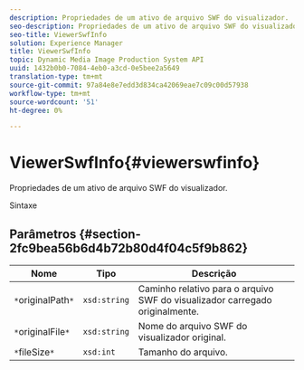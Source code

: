 ```yaml
---
description: Propriedades de um ativo de arquivo SWF do visualizador.
seo-description: Propriedades de um ativo de arquivo SWF do visualizador.
seo-title: ViewerSwfInfo
solution: Experience Manager
title: ViewerSwfInfo
topic: Dynamic Media Image Production System API
uuid: 1432b0b0-7084-4eb0-a3cd-0e5bee2a5649
translation-type: tm+mt
source-git-commit: 97a84e8e7edd3d834ca42069eae7c09c00d57938
workflow-type: tm+mt
source-wordcount: '51'
ht-degree: 0%

---
```



# ViewerSwfInfo{#viewerswfinfo}

Propriedades de um ativo de arquivo SWF do visualizador.

Sintaxe

## Parâmetros {#section-2fc9bea56b6d4b72b80d4f04c5f9b862}

| Nome | Tipo | Descrição |
|---|---|---|
| `*`originalPath`*` | `xsd:string` | Caminho relativo para o arquivo SWF do visualizador carregado originalmente. |
| `*`originalFile`*` | `xsd:string` | Nome do arquivo SWF do visualizador original. |
| `*`fileSize`*` | `xsd:int` | Tamanho do arquivo. |

